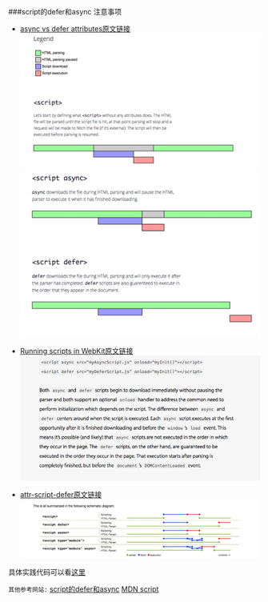 ###script的defer和async 注意事项

*  [async vs defer attributes原文链接][1]
![Alt text](../styles/async1.png)
![Alt text](../styles/async2.png)

*  [Running scripts in WebKit原文链接][2]
![Alt text](../styles/async3.png)

*  [attr-script-defer原文链接][3]
![Alt text](../styles/async4.png)


[1]: http://www.growingwiththeweb.com/2014/02/async-vs-defer-attributes.html
[2]: https://webkit.org/blog/1395/running-scripts-in-webkit/
[3]: https://html.spec.whatwg.org/multipage/scripting.html#attr-script-defer


具体实践代码可以看[这里](https://github.com/zhenghuahou/node/blob/master/demo13/readme.md)


`其他参考网站:`
 [script的defer和async](http://ued.ctrip.com/blog/script-defer-and-async.html)
 [MDN script](https://developer.mozilla.org/en-US/docs/Web/HTML/Element/script)